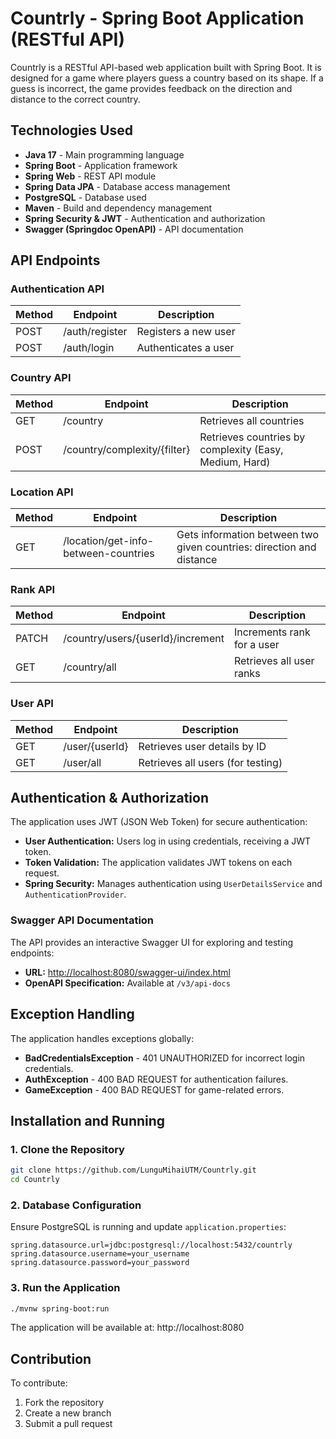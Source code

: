 # Countrly - Spring Boot Application (RESTful API)

Countrly is a RESTful API-based web application built with Spring Boot. It is designed for a game where players guess a country based on its shape. If a guess is incorrect, the game provides feedback on the direction and distance to the correct country.

## Technologies Used

- **Java 17** - Main programming language
- **Spring Boot** - Application framework
- **Spring Web** - REST API module
- **Spring Data JPA** - Database access management
- **PostgreSQL** - Database used
- **Maven** - Build and dependency management
- **Spring Security & JWT** - Authentication and authorization
- **Swagger (Springdoc OpenAPI)** - API documentation

## API Endpoints

### Authentication API
| Method  | Endpoint         | Description                      |
|---------|----------------|----------------------------------|
| POST    | /auth/register | Registers a new user            |
| POST    | /auth/login    | Authenticates a user            |

### Country API
| Method  | Endpoint                 | Description                              |
|---------|--------------------------|------------------------------------------|
| GET     | /country                | Retrieves all countries                 |
| POST    | /country/complexity/{filter} | Retrieves countries by complexity (Easy, Medium, Hard) |

### Location API
| Method  | Endpoint                             | Description                                      |
|---------|--------------------------------------|--------------------------------------------------|
| GET     | /location/get-info-between-countries | Gets information between two given countries: direction and distance    |

### Rank API
| Method  | Endpoint                           | Description                                     |
|---------|------------------------------------|-------------------------------------------------|
| PATCH   | /country/users/{userId}/increment | Increments rank for a user                     |
| GET     | /country/all                      | Retrieves all user ranks                        |

### User API
| Method  | Endpoint         | Description                      |
|---------|----------------|----------------------------------|
| GET     | /user/{userId} | Retrieves user details by ID     |
| GET     | /user/all      | Retrieves all users (for testing) |

## Authentication & Authorization

The application uses JWT (JSON Web Token) for secure authentication:
- **User Authentication:** Users log in using credentials, receiving a JWT token.
- **Token Validation:** The application validates JWT tokens on each request.
- **Spring Security:** Manages authentication using `UserDetailsService` and `AuthenticationProvider`.

### Swagger API Documentation
The API provides an interactive Swagger UI for exploring and testing endpoints:
- **URL:** [http://localhost:8080/swagger-ui/index.html](http://localhost:8080/swagger-ui/index.html)
- **OpenAPI Specification:** Available at `/v3/api-docs`

## Exception Handling

The application handles exceptions globally:
- **BadCredentialsException** - 401 UNAUTHORIZED for incorrect login credentials.
- **AuthException** - 400 BAD REQUEST for authentication failures.
- **GameException** - 400 BAD REQUEST for game-related errors.

## Installation and Running

### 1. Clone the Repository
```bash
git clone https://github.com/LunguMihaiUTM/Countrly.git
cd Countrly
```

### 2. Database Configuration
Ensure PostgreSQL is running and update `application.properties`:
```properties
spring.datasource.url=jdbc:postgresql://localhost:5432/countrly
spring.datasource.username=your_username
spring.datasource.password=your_password
```

### 3. Run the Application
```bash
./mvnw spring-boot:run
```
The application will be available at: http://localhost:8080

## Contribution

To contribute:
1. Fork the repository
2. Create a new branch
3. Submit a pull request

